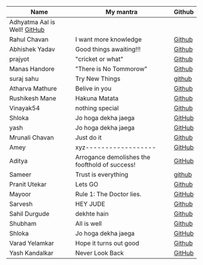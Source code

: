 | Name           | My mantra             | Github                                       |
| -------------- | --------------------- | -------------------------------------------- |
| Adhyatma        Aal is Well!             [GitHub](https://github.com/AdhyatmCodes27) |
|Rahul Chavan    | I want more knowledge |[Github](https://github.com/Rahulchavan3/)    |
|Abhishek Yadav  | Good things awaiting!!!  |  [Github](https://github.com/a6hi157)         |
| prajyot        | "cricket or what"     | [Github](https://github.com/02PRAJYOT)         |          
|Manas Handore   |"There is No Tommorow" |[Github](https://github.com/Manas-H)   |
| suraj sahu |Try New Things | [github](https://github.com/surajsahu46)|
| Atharva Mathure| Belive in you         | [Github](https://github.com/AtharvaMathure)|
| Rushikesh Mane | Hakuna Matata         | [Github](https://github.com/manerushikesh)    |
| Vinayak54 | nothing special |[Github](https://github.com/Vinayak54) |
|Shloka          | Jo hoga dekha jaega   | [GitHub](https://github.com/chicken-biryani) |
|yash    | Jo hoga dekha jaega   | [GitHub](https://github.com/yashgovind23) |
| Mrunali Chavan | Just do it | [Github](https://github.com/Mrunali122/) |
| Amey           | xyz------------------ | [GitHub](https://github.com/Remorse-Forever) |
| Aditya         |  Arrogance demolishes the foofthold of success!|   [GitHub](https://github.com/11adi)         |
|Sameer          |Trust is everything    | [github](https://github.com/s-ameer) |
|Pranit Utekar   | Lets GO               | [Github](https://github.com/Pranit-02)      |
|Mayoor          |Rule 1: The Doctor lies.|[GitHub](https://github.com/Mayoor10) |
| Sarvesh        | HEY JUDE              | [Github](https://github.com/AFC03) |
| Sahil Durgude       | dekhte hain           | [Github](https://github.com/sxhil) |
|Shubham         | All is well           |[Github](https://github.com/shubhamjadhav20) |
|Shloka          | Jo hoga dekha jaega   | [GitHub](https://github.com/chicken-biryani) |
| Varad Yelamkar | Hope it turns out good | [Github](https://github.com/BubbleeTea)     |
| Yash Kandalkar | Never Look Back | [GitHub](https://github.com/YashKandalkar/) |
